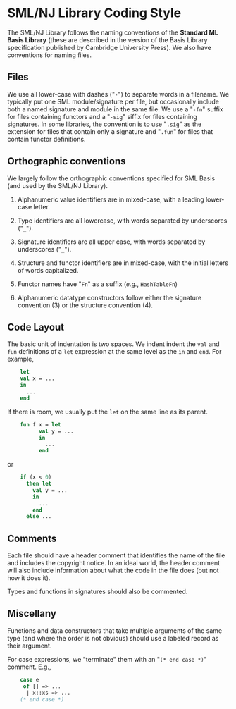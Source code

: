 # SML/NJ Library Coding Style

The SML/NJ Library follows the naming conventions of the **Standard ML Basis
Library** (these are described in the version of the Basis Library specification
published by Cambridge University Press).  We also have conventions for naming
files.

## Files

We use all lower-case with dashes ("`-`") to separate words in a filename.  We
typically put one SML module/signature per file, but occasionally include
both a named signature and module in the same file.  We use a "`-fn`" suffix
for files containing functors and a "`-sig`" siffix for files containing
signatures.  In some libraries, the convention is to use "`.sig`" as the extension
for files that contain only a signature and "`.fun`" for files that contain
functor definitions.

## Orthographic conventions

We largely follow the orthographic conventions specified for SML Basis (and used
by the SML/NJ Library).

1. Alphanumeric value identifiers are in mixed-case, with a leading lower-case
   letter.

2. Type identifiers are all lowercase, with words separated by underscores ("`_`").

3. Signature identifiers are all upper case, with words separated by underscores ("`_`").

4. Structure and functor identifiers are in mixed-case, with the initial letters
   of words capitalized.

5. Functor names have "`Fn`" as a suffix (*e.g.*, `HashTableFn`)

6. Alphanumeric datatype constructors follow either the signature convention (3)
   or the structure convention (4).

## Code Layout

The basic unit of indentation is two spaces.  We indent indent the `val` and
`fun` definitions of a `let` expression at the same level as the `in` and `end`.
For example,
``` sml
    let
    val x = ...
    in
      ...
    end
```
If there is room, we usually put the `let` on the same line as its parent.
``` sml
    fun f x = let
          val y = ...
          in
            ...
          end
```
or
``` sml
    if (x < 0)
      then let
        val y = ...
        in
          ...
        end
      else ...
```

## Comments

Each file should have a header comment that identifies the name of the file
and includes the copyright notice.  In an ideal world, the header comment will
also include information about what the code in the file does (but not how it does
it).

Types and functions in signatures should also be commented.

## Miscellany

Functions and data constructors that take multiple arguments of the same type (and
where the order is not obvious) should use a labeled record as their argument.

For case expressions, we "terminate" them with an "`(* end case *)`" comment.  E.g.,

``` sml
    case e
     of [] => ...
      | x::xs => ...
    (* end case *)
```
